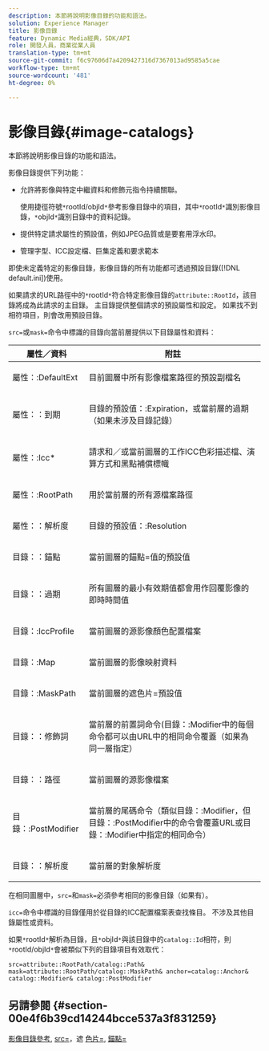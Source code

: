 ```yaml
---
description: 本節將說明影像目錄的功能和語法。
solution: Experience Manager
title: 影像目錄
feature: Dynamic Media經典，SDK/API
role: 開發人員，商業從業人員
translation-type: tm+mt
source-git-commit: f6c97606d7a4209427316d7367013ad9585a5cae
workflow-type: tm+mt
source-wordcount: '481'
ht-degree: 0%

---
```



# 影像目錄{#image-catalogs}

本節將說明影像目錄的功能和語法。

影像目錄提供下列功能：

* 允許將影像與特定中繼資料和修飾元指令持續關聯。

   使用捷徑符號`*`rootId/objId`*`參考影像目錄中的項目，其中`*`rootId`*`識別影像目錄，`*`objId`*`識別目錄中的資料記錄。
* 提供特定請求屬性的預設值，例如JPEG品質或是要套用浮水印。
* 管理字型、ICC設定檔、巨集定義和要求範本

即使未定義特定的影像目錄，影像目錄的所有功能都可透過預設目錄([!DNL default.ini])使用。

如果請求的URL路徑中的`*`rootId`*`符合特定影像目錄的`attribute::RootId`，該目錄將成為此請求的主目錄。 主目錄提供整個請求的預設屬性和設定。 如果找不到相符項目，則會改用預設目錄。

`src=`或`mask=`命令中標識的目錄向當前層提供以下目錄屬性和資料：

<table id="table_D3FA66EA5D054745900DE5A120885AA8"> 
 <thead> 
  <tr> 
   <th class="entry"> <b> 屬性／資料</b> </th> 
   <th class="entry"> <b> 附註</b> </th> 
  </tr> 
 </thead>
 <tbody> 
  <tr> 
   <td> <p> <span class="codeph"> 屬性：:DefaultExt</span> </p> </td> 
   <td> <p> 目前圖層中所有影像檔案路徑的預設副檔名 </p> </td> 
  </tr> 
  <tr> 
   <td> <p> <span class="codeph"> 屬性：：到期</span> </p> </td> 
   <td> <p> <span class="codeph">目錄的預設值：:Expiration</span>，或當前層的過期（如果未涉及目錄記錄） </p> </td> 
  </tr> 
  <tr> 
   <td> <p> <span class="codeph"> 屬性：:Icc*</span> </p> </td> 
   <td> <p> 請求和／或當前圖層的工作ICC色彩描述檔、演算方式和黑點補償標幟 </p> </td> 
  </tr> 
  <tr> 
   <td> <p> <span class="codeph"> 屬性：:RootPath</span> </p> </td> 
   <td> <p> 用於當前層的所有源檔案路徑 </p> </td> 
  </tr> 
  <tr> 
   <td> <p> <span class="codeph"> 屬性：：解析度</span> </p> </td> 
   <td> <p> <span class="codeph">目錄的預設值：:Resolution</span> </p> </td> 
  </tr> 
  <tr> 
   <td> <p> <span class="codeph"> 目錄：：錨點</span> </p> </td> 
   <td> <p> 當前圖層的<span class="codeph">錨點=</span>值的預設值 </p> </td> 
  </tr> 
  <tr> 
   <td> <p> <span class="codeph"> 目錄：：過期</span> </p> </td> 
   <td> <p> 所有圖層的最小有效期值都會用作回覆影像的即時時間值 </p> </td> 
  </tr> 
  <tr> 
   <td> <p> <span class="codeph"> 目錄：:IccProfile</span> </p> </td> 
   <td> <p> 當前圖層的源影像顏色配置檔案 </p> </td> 
  </tr> 
  <tr> 
   <td> <p> <span class="codeph"> 目錄：:Map</span> </p> </td> 
   <td> <p> 當前圖層的影像映射資料 </p> </td> 
  </tr> 
  <tr> 
   <td> <p> <span class="codeph"> 目錄：:MaskPath</span> </p> </td> 
   <td> <p> 當前圖層的<span class="codeph">遮色片=</span>預設值 </p> </td> 
  </tr> 
  <tr> 
   <td> <p> <span class="codeph"> 目錄：：修飾詞</span> </p> </td> 
   <td> <p> 當前層的前置詞命令(<span class="codeph">目錄：:Modifier</span>中的每個命令都可以由URL中的相同命令覆蓋（如果為同一層指定） </p> </td> 
  </tr> 
  <tr> 
   <td> <p> <span class="codeph"> 目錄：：路徑</span> </p> </td> 
   <td> <p> 當前圖層的源影像檔案 </p> </td> 
  </tr> 
  <tr> 
   <td> <p> <span class="codeph"> 目錄：:PostModifier</span> </p> </td> 
   <td> <p> 當前層的尾碼命令（類似<span class="codeph">目錄：:Modifier</span>，但<span class="codeph">目錄：:PostModifier</span>中的命令會覆蓋URL或<span class="codeph">目錄：:Modifier</span>中指定的相同命令） </p> </td> 
  </tr> 
  <tr> 
   <td> <p> <span class="codeph"> 目錄：：解析度</span> </p> </td> 
   <td> <p> 當前層的對象解析度 </p> </td> 
  </tr> 
 </tbody> 
</table>

在相同圖層中，`src=`和`mask=`必須參考相同的影像目錄（如果有）。

`icc=`命令中標識的目錄僅用於從目錄的ICC配置檔案表查找條目。 不涉及其他目錄屬性或資料。

如果`*`rootId`*`解析為目錄，且`*`objId`*`與該目錄中的`catalog::Id`相符，則`*`rootId/objId`*`會被類似下列的目錄項目有效取代：

`src=attribute::RootPath/catalog::Path& mask=attribute::RootPath/catalog::MaskPath& anchor=catalog::Anchor& catalog::Modifier& catalog::PostModifier`

## 另請參閱 {#section-00e4f6b39cd14244bcce537a3f831259}

[影像目錄參考](../../../../../is-api/image-catalog/image-serving-api-ref/c-image-catalog-reference/c-overview/c-overview.md#concept-9ce2b6a133de45f783e95cabc5810ac3),  [src=](../../../../../is-api/http-ref/image-serving-api-ref/c-http-protocol-reference/c-command-reference/r-src.md#reference-f6506637778c4c69bf106a7924a91ab1)，遮 [色片=](../../../../../is-api/http-ref/image-serving-api-ref/c-http-protocol-reference/c-command-reference/r-mask.md#reference-922254e027404fb890b850e2723ee06e), [錨點=](../../../../../is-api/http-ref/image-serving-api-ref/c-http-protocol-reference/c-command-reference/r-anchor.md#reference-6661e548ab284b82828d8d94c8ddeb7c)
